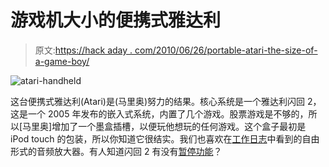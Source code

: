 # 游戏机大小的便携式雅达利

> 原文:[https://hack aday . com/2010/06/26/portable-atari-the-size-of-a-game-boy/](https://hackaday.com/2010/06/26/portable-atari-the-size-of-a-game-boy/)

![](../Images/57ef0934345eb83e21866e153481260e.png "atari-handheld")

这台便携式雅达利(Atari)是(马里奥)努力的结果。核心系统是一个雅达利闪回 2，这是一个 2005 年发布的嵌入式系统，内置了几个游戏。股票游戏是不够的，所以[马里奥]增加了一个墨盒插槽，以便玩他想玩的任何游戏。这个盒子最初是 iPod touch 的包装，所以你知道它很结实。我们也喜欢在[工作日志](http://forums.benheck.com/viewtopic.php?f=1&t=38001)中看到的自由形式的音频放大器。有人知道闪回 2 有没有[暂停功能](http://hackaday.com/2010/06/22/update-atari-pause-button/)？